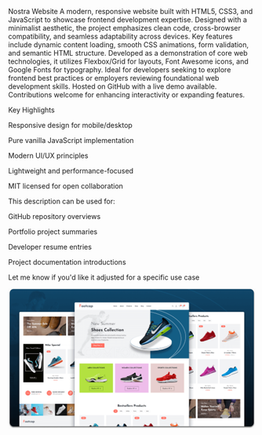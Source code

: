 Nostra Website
A modern, responsive website built with HTML5, CSS3, and JavaScript to showcase frontend development expertise. Designed with a minimalist aesthetic, the project emphasizes clean code, cross-browser compatibility, and seamless adaptability across devices. Key features include dynamic content loading, smooth CSS animations, form validation, and semantic HTML structure. Developed as a demonstration of core web technologies, it utilizes Flexbox/Grid for layouts, Font Awesome icons, and Google Fonts for typography. Ideal for developers seeking to explore frontend best practices or employers reviewing foundational web development skills. Hosted on GitHub with a live demo available. Contributions welcome for enhancing interactivity or expanding features.

Key Highlights

Responsive design for mobile/desktop

Pure vanilla JavaScript implementation

Modern UI/UX principles

Lightweight and performance-focused

MIT licensed for open collaboration

This description can be used for:

GitHub repository overviews

Portfolio project summaries

Developer resume entries

Project documentation introductions

Let me know if you'd like it adjusted for a specific use case

![NOSTRA Desktop Demo](./readme-images/desktop.png "Desktop Demo")

